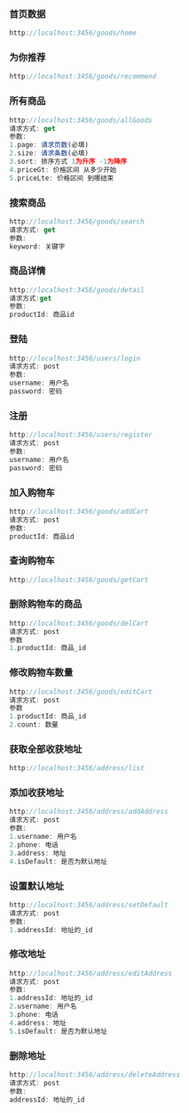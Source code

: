 ### 首页数据

``` js
http://localhost:3456/goods/home
```

### 为你推荐

``` js
http://localhost:3456/goods/recommend
```

### 所有商品

``` js
http://localhost:3456/goods/allGoods
请求方式: get
参数: 
1.page: 请求页数(必填)
2.size: 请求条数(必填)
3.sort: 排序方式 1为升序 -1为降序
4.priceGt: 价格区间 从多少开始
5.priceLte: 价格区间 到哪结束

```

### 搜索商品

``` js
http://localhost:3456/goods/search
请求方式: get
参数:
keyword: 关键字
```

### 商品详情

``` js
http://localhost:3456/goods/detail
请求方式:get
参数:
productId: 商品id
```



### 登陆

``` js
http://localhost:3456/users/login
请求方式: post
参数:
username: 用户名
password: 密码
```

### 注册

``` js
http://localhost:3456/users/register 
请求方式: post
参数:
username: 用户名
password: 密码
```

### 加入购物车

``` js
http://localhost:3456/goods/addCart
请求方式: post
参数:
productId: 商品id
```

### 查询购物车

``` js
http://localhost:3456/goods/getCart
```

### 删除购物车的商品

``` js
http://localhost:3456/goods/delCart
请求方式: post
参数
1.productId: 商品_id
```



### 修改购物车数量

``` js
http://localhost:3456/goods/editCart
请求方式: post
参数
1.productId: 商品_id
2.count: 数量
```

### 获取全部收获地址

``` js
http://localhost:3456/address/list
```

### 添加收获地址

``` js
http://localhost:3456/address/addAddress
请求方式: post
参数:
1.username: 用户名
2.phone: 电话
3.address: 地址
4.isDefault: 是否为默认地址
```

### 设置默认地址

``` js
http://localhost:3456/address/setDefault
请求方式: post
参数:
1.addressId: 地址的_id
```

### 修改地址

``` js
http://localhost:3456/address/editAddress
请求方式: post
参数:
1.addressId: 地址的_id
2.username: 用户名
3.phone: 电话
4.address: 地址
5.isDefault: 是否为默认地址
```

### 删除地址

``` js
http://localhost:3456/address/deleteAddress
请求方式: post
参数:
addressId: 地址的_id
```

